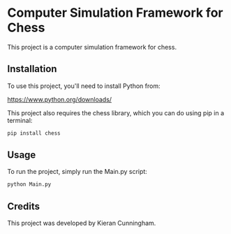 # Computer Simulation Framework for Chess

This project is a computer simulation framework for chess.

## Installation

To use this project, you'll need to install Python from: 

https://www.python.org/downloads/


This project also requires the chess library, which you can do using pip in a terminal:

```python
pip install chess
```

## Usage

To run the project, simply run the Main.py script:

```python
python Main.py
```

## Credits

This project was developed by Kieran Cunningham.
